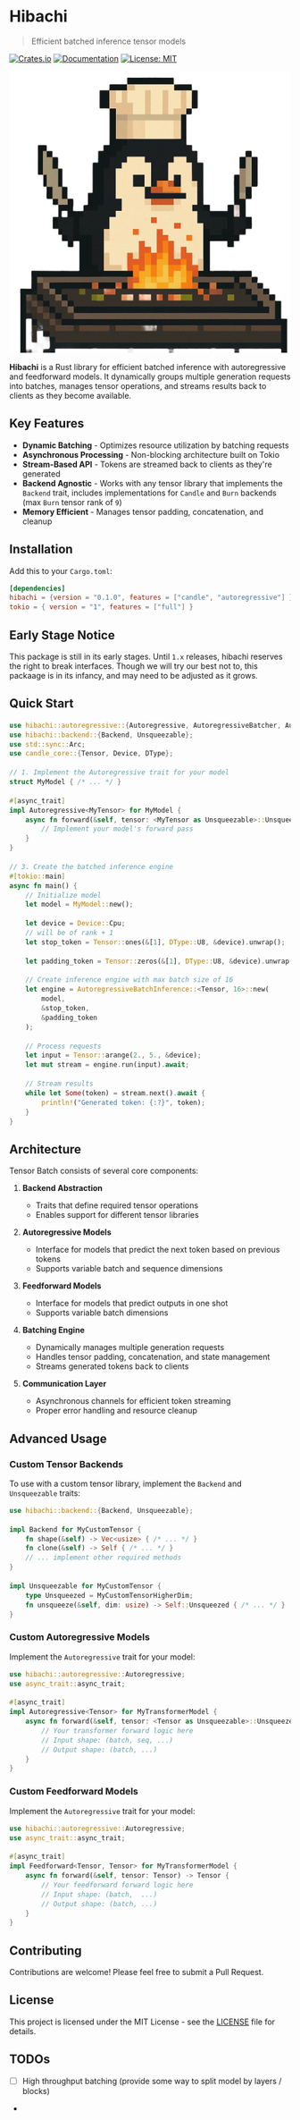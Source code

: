 # Hibachi

> Efficient batched inference tensor models

[![Crates.io](https://img.shields.io/crates/v/hibachi.svg)](https://crates.io/crates/hibachi)
[![Documentation](https://docs.rs/hibachi/badge.svg)](https://docs.rs/hibachi)
[![License: MIT](https://img.shields.io/badge/License-MIT-blue.svg)](LICENSE)

![Hibachi](hibachi.png)

**Hibachi** is a Rust library for efficient batched inference with autoregressive and feedforward models. It dynamically groups multiple generation requests into batches, manages tensor operations, and streams results back to clients as they become available.

## Key Features

- **Dynamic Batching** - Optimizes resource utilization by batching requests
- **Asynchronous Processing** - Non-blocking architecture built on Tokio
- **Stream-Based API** - Tokens are streamed back to clients as they're generated
- **Backend Agnostic** - Works with any tensor library that implements the `Backend` trait, includes implementations for `Candle` and `Burn` backends (max `Burn` tensor rank of `9`)
- **Memory Efficient** - Manages tensor padding, concatenation, and cleanup

## Installation

Add this to your `Cargo.toml`:

```toml
[dependencies]
hibachi = {version = "0.1.0", features = ["candle", "autoregressive"] }# burn, feedforward flags available as well
tokio = { version = "1", features = ["full"] }
```


## Early Stage Notice
This package is still in its early stages. Until `1.x` releases, hibachi reserves the right to break interfaces. Though we will try our best not to,
this packaage is in its infancy, and may need to be adjusted as it grows. 

## Quick Start

```rust
use hibachi::autoregressive::{Autoregressive, AutoregressiveBatcher, AutoregressiveBatchInference};
use hibachi::backend::{Backend, Unsqueezable};
use std::sync::Arc;
use candle_core::{Tensor, Device, DType};

// 1. Implement the Autoregressive trait for your model
struct MyModel { /* ... */ }

#[async_trait]
impl Autoregressive<MyTensor> for MyModel {
    async fn forward(&self, tensor: <MyTensor as Unsqueezable>::Unsqueezed) -> MyTensor {
        // Implement your model's forward pass
    }
}

// 3. Create the batched inference engine
#[tokio::main]
async fn main() {
    // Initialize model
    let model = MyModel::new();

    let device = Device::Cpu;
    // will be of rank + 1
    let stop_token = Tensor::ones(&[1], DType::U8, &device).unwrap();

    let padding_token = Tensor::zeros(&[1], DType::U8, &device).unwrap();
    
    // Create inference engine with max batch size of 16
    let engine = AutoregressiveBatchInference::<Tensor, 16>::new(
        model,
        &stop_token,
        &padding_token
    );
    
    // Process requests
    let input = Tensor::arange(2., 5., &device);
    let mut stream = engine.run(input).await;
    
    // Stream results
    while let Some(token) = stream.next().await {
        println!("Generated token: {:?}", token);
    }
}
```

## Architecture

Tensor Batch consists of several core components:

1. **Backend Abstraction**
    - Traits that define required tensor operations
    - Enables support for different tensor libraries

2. **Autoregressive Models**
    - Interface for models that predict the next token based on previous tokens
    - Supports variable batch and sequence dimensions

3. **Feedforward Models**
   - Interface for models that predict outputs in one shot
   - Supports variable batch dimensions

4. **Batching Engine**
    - Dynamically manages multiple generation requests
    - Handles tensor padding, concatenation, and state management
    - Streams generated tokens back to clients

5. **Communication Layer**
    - Asynchronous channels for efficient token streaming
    - Proper error handling and resource cleanup

## Advanced Usage

### Custom Tensor Backends

To use with a custom tensor library, implement the `Backend` and `Unsqueezable` traits:

```rust
use hibachi::backend::{Backend, Unsqueezable};

impl Backend for MyCustomTensor {
    fn shape(&self) -> Vec<usize> { /* ... */ }
    fn clone(&self) -> Self { /* ... */ }
    // ... implement other required methods
}

impl Unsqueezable for MyCustomTensor {
    type Unsqueezed = MyCustomTensorHigherDim;
    fn unsqueeze(&self, dim: usize) -> Self::Unsqueezed { /* ... */ }
}
```

### Custom Autoregressive Models

Implement the `Autoregressive` trait for your model:

```rust
use hibachi::autoregressive::Autoregressive;
use async_trait::async_trait;

#[async_trait]
impl Autoregressive<Tensor> for MyTransformerModel {
    async fn forward(&self, tensor: <Tensor as Unsqueezable>::Unsqueezed) -> Tensor {
        // Your transformer forward logic here
        // Input shape: (batch, seq, ...)
        // Output shape: (batch, ...)
    }
}
```

### Custom Feedforward Models

Implement the `Autoregressive` trait for your model:

```rust
use hibachi::autoregressive::Autoregressive;
use async_trait::async_trait;

#[async_trait]
impl Feedforward<Tensor, Tensor> for MyTransformerModel {
    async fn forward(&self, tensor: Tensor) -> Tensor {
        // Your feedforward forward logic here
        // Input shape: (batch,  ...)
        // Output shape: (batch, ...)
    }
}
```

## Contributing

Contributions are welcome! Please feel free to submit a Pull Request.

## License

This project is licensed under the MIT License - see the [LICENSE](LICENSE) file for details.


## TODOs
- [ ] High throughput batching (provide some way to split model by layers / blocks)
- 
